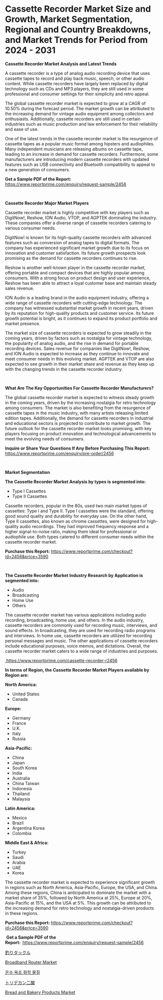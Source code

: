 <p><h1>Cassette Recorder Market Size and Growth, Market Segmentation, Regional and Country Breakdowns, and Market Trends for Period from 2024 -  2031</h1></p><p><strong>Cassette Recorder Market Analysis and Latest Trends</strong></p>
<p><p>A cassette recorder is a type of analog audio recording device that uses cassette tapes to record and play back music, speech, or other audio content. While cassette recorders have largely been replaced by digital technology such as CDs and MP3 players, they are still used in some professional and consumer settings for their simplicity and retro appeal.</p><p>The global cassette recorder market is expected to grow at a CAGR of 10.50% during the forecast period. The market growth can be attributed to the increasing demand for vintage audio equipment among collectors and enthusiasts. Additionally, cassette recorders are still used in certain industries such as music production and law enforcement for their reliability and ease of use.</p><p>One of the latest trends in the cassette recorder market is the resurgence of cassette tapes as a popular music format among hipsters and audiophiles. Many independent musicians are releasing albums on cassette tape, leading to an increase in demand for cassette recorders. Furthermore, some manufacturers are introducing modern cassette recorders with updated features such as USB connectivity and Bluetooth compatibility to appeal to a new generation of consumers.</p></p>
<p><strong>Get a Sample PDF of the Report:&nbsp;</strong> <a href="https://www.reportprime.com/enquiry/request-sample/2456">https://www.reportprime.com/enquiry/request-sample/2456</a></p>
<p>&nbsp;</p>
<p><strong>Cassette Recorder Major Market Players</strong></p>
<p><p>Cassette recorder market is highly competitive with key players such as DigitNow!, Reshow, ION Audio, VTOP, and AGPTEK dominating the industry. These companies offer a diverse range of cassette recorders catering to various consumer needs.</p><p>DigitNow! is known for its high-quality cassette recorders with advanced features such as conversion of analog tapes to digital formats. The company has experienced significant market growth due to its focus on innovation and customer satisfaction. Its future growth prospects look promising as the demand for cassette recorders continues to rise.</p><p>Reshow is another well-known player in the cassette recorder market, offering portable and compact devices that are highly popular among consumers. With a strong focus on product design and user experience, Reshow has been able to attract a loyal customer base and maintain steady sales revenue.</p><p>ION Audio is a leading brand in the audio equipment industry, offering a wide range of cassette recorders with cutting-edge technology. The company has witnessed substantial market growth in recent years, driven by its reputation for high-quality products and customer service. Its future growth potential is bright, as it continues to expand its product portfolio and market presence.</p><p>The market size of cassette recorders is expected to grow steadily in the coming years, driven by factors such as nostalgia for vintage technology, the popularity of analog audio, and the rise in demand for portable recording devices. Sales revenue for companies like DigitNow!, Reshow, and ION Audio is expected to increase as they continue to innovate and meet consumer needs in this evolving market. AGPTEK and VTOP are also expected to see growth in their market share and revenue as they keep up with the changing trends in the cassette recorder industry.</p></p>
<p>&nbsp;</p>
<p><strong>What Are The Key Opportunities For Cassette Recorder Manufacturers?</strong></p>
<p><p>The global cassette recorder market is expected to witness steady growth in the coming years, driven by the increasing nostalgia for retro technology among consumers. The market is also benefiting from the resurgence of cassette tapes in the music industry, with many artists releasing limited edition tapes. Additionally, the demand for cassette recorders in industrial and educational sectors is projected to contribute to market growth. The future outlook for the cassette recorder market looks promising, with key players focusing on product innovation and technological advancements to meet the evolving needs of consumers.</p></p>
<p><strong>Inquire or Share Your Questions If Any Before Purchasing This Report:</strong> <a href="https://www.reportprime.com/enquiry/pre-order/2456">https://www.reportprime.com/enquiry/pre-order/2456</a></p>
<p>&nbsp;</p>
<p><strong>Market Segmentation</strong></p>
<p><strong>The Cassette Recorder Market Analysis by types is segmented into:</strong></p>
<p><ul><li>Type I Cassettes</li><li>Type II Cassettes</li></ul></p>
<p><p>Cassette recorders, popular in the 80s, used two main market types of cassettes: Type I and Type II. Type I cassettes were the standard, offering good sound quality and durability for everyday use. On the other hand, Type II cassettes, also known as chrome cassettes, were designed for high-quality audio recordings. They had improved frequency response and a higher signal-to-noise ratio, making them ideal for professional or audiophile use. Both types catered to different consumer needs within the cassette recorder market.</p></p>
<p><strong>Purchase this Report:&nbsp;</strong><a href="https://www.reportprime.com/checkout?id=2456&price=3590">https://www.reportprime.com/checkout?id=2456&price=3590</a></p>
<p>&nbsp;</p>
<p><strong>The Cassette Recorder Market Industry Research by Application is segmented into:</strong></p>
<p><ul><li>Audio</li><li>Broadcasting</li><li>Home Use</li><li>Others</li></ul></p>
<p><p>The cassette recorder market has various applications including audio recording, broadcasting, home use, and others. In the audio industry, cassette recorders are commonly used for recording music, interviews, and sound effects. In broadcasting, they are used for recording radio programs and interviews. In home use, cassette recorders are utilized for recording personal messages and music. The other applications of cassette recorders include educational purposes, voice memos, and dictations. Overall, the cassette recorder market caters to a wide range of industries and purposes.</p></p>
<p><a href="https://www.reportprime.com/cassette-recorder-r2456">&nbsp;https://www.reportprime.com/cassette-recorder-r2456</a></p>
<p><strong>In terms of Region, the Cassette Recorder Market Players available by Region are:</strong></p>
<p>
    <p> <strong> North America: </strong>
        <ul>
            <li>United States</li>
            <li>Canada</li>
        </ul>
        </p> 
    <p> <strong> Europe: </strong>
        <ul>
            <li>Germany</li>
            <li>France</li>
            <li>U.K.</li>
            <li>Italy</li>
            <li>Russia</li>
        </ul>
        </p> 
    <p> <strong> Asia-Pacific: </strong>
        <ul>
            <li>China</li>
            <li>Japan</li>
            <li>South Korea</li>
            <li>India</li>
            <li>Australia</li>
            <li>China Taiwan</li>
            <li>Indonesia</li>
            <li>Thailand</li>
            <li>Malaysia</li>
        </ul>
        </p> 
    <p> <strong> Latin America: </strong>
        <ul>
            <li>Mexico</li>
            <li>Brazil</li>
            <li>Argentina Korea</li>
            <li>Colombia</li>
        </ul>
        </p> 
    <p> <strong> Middle East & Africa: </strong>
        <ul>
            <li>Turkey</li>
            <li>Saudi</li>
            <li>Arabia</li>
            <li>UAE</li>
            <li>Korea</li>
        </ul>
    </p>
    </p>
<p><p>The cassette recorder market is expected to experience significant growth in regions such as North America, Asia-Pacific, Europe, the USA, and China. Among these regions, China is anticipated to dominate the market with a market share of 35%, followed by North America at 25%, Europe at 20%, Asia-Pacific at 15%, and the USA at 5%. This growth can be attributed to the increasing demand for retro technology and nostalgia-driven products in these regions.</p></p>
<p><strong>Purchase this Report: </strong><a href="https://www.reportprime.com/checkout?id=2456&price=3590">https://www.reportprime.com/checkout?id=2456&price=3590</a></p>
<p>&nbsp;<strong>Get a Sample PDF of the Report:&nbsp;&nbsp;</strong><a href="https://www.reportprime.com/enquiry/request-sample/2456">https://www.reportprime.com/enquiry/request-sample/2456</a></p>
<p><strong></strong></p>
<p><p><a href="https://medium.com/@raymanta28/%E9%87%A3%E3%82%8A%E5%85%B7%E5%B8%82%E5%A0%B4-%E5%B8%82%E5%A0%B4cagr-%E5%B8%82%E5%A0%B4%E3%83%88%E3%83%AC%E3%83%B3%E3%83%89-%E6%88%90%E9%95%B7%E6%88%A6%E7%95%A5%E3%81%AB%E9%96%A2%E3%81%99%E3%82%8B%E6%B4%9E%E5%AF%9F-ebd9de57cc2d">釣りタックル</a></p><p><a href="https://github.com/NikolasKirlin2023/Market-Research-Report-List-1/blob/main/broadband-router-market.md">Broadband Router Market</a></p><p><a href="https://medium.com/@eloisadavis47/%EC%98%A8%ED%83%95-%ED%99%94%ED%95%99%EC%A0%9C%ED%92%88-%EC%8B%9C%EC%9E%A5-%EC%A0%84%EB%A7%9D-%EC%82%B0%EC%97%85-%EA%B0%9C%EC%9A%94-%EB%B0%8F-%EC%98%88%EC%B8%A1-2024%EB%85%84%EB%B6%80%ED%84%B0-2031%EB%85%84-56d562812423">온수 욕조 화학 물질</a></p><p><a href="https://medium.com/@jacksonmith1931/%E3%83%88%E3%83%AA%E3%83%87%E3%82%AB%E3%83%B3%E4%BA%8C%E9%85%B8%E5%B8%82%E5%A0%B4%E3%83%AC%E3%83%9D%E3%83%BC%E3%83%88%E3%81%AF-%E3%81%93%E3%81%AE%E5%B8%82%E5%A0%B4%E3%81%AE%E6%9C%80%E6%96%B0%E3%81%AE%E3%83%88%E3%83%AC%E3%83%B3%E3%83%89%E3%81%A8%E6%88%90%E9%95%B7%E6%A9%9F%E4%BC%9A%E3%82%92%E6%98%8E%E3%82%89%E3%81%8B%E3%81%AB%E3%81%97%E3%81%BE%E3%81%99-66dc9db43185">トリデカン二酸</a></p><p><a href="https://issuu.com/reportprime-2/docs/bread-and-bakery-products-market-size-2030.pptx">Bread and Bakery Products Market</a></p></p>